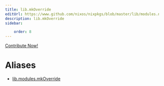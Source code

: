 ```yaml
---
title: lib.mkOverride
editUrl: https://www.github.com/nixos/nixpkgs/blob/master/lib/modules.nix#L1026C16
description: lib.mkOverride
sidebar:

    order: 8
---
```


<a href="https://www.github.com/nixos/nixpkgs/blob/master/lib/modules.nix#L1026C16">Contribute Now!</a>


# Aliases

- [lib.modules.mkOverride](/nix-doc-comments/reference/lib/modules/lib-modules-mkOverride)


